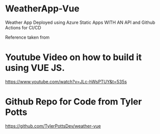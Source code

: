# WeatherApp-Vue
Weather App Deployed using Azure Static Apps WITH AN API and Github Actions for CI/CD

Reference taken from 
# Youtube Video on how to build it using VUE JS.
https://www.youtube.com/watch?v=JLc-hWsPTUY&t=535s

# Github Repo for Code from Tyler Potts
https://github.com/TylerPottsDev/weather-vue

